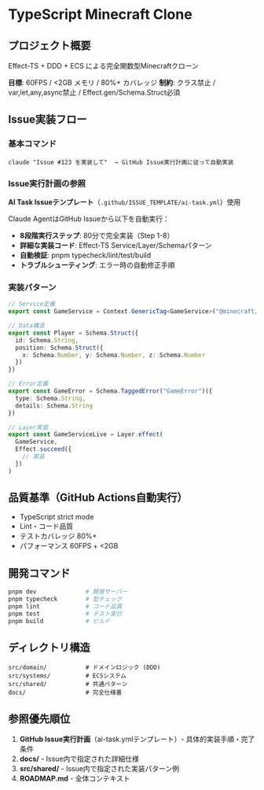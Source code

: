 # TypeScript Minecraft Clone

## プロジェクト概要
Effect-TS + DDD + ECS による完全関数型Minecraftクローン

**目標**: 60FPS / <2GB メモリ / 80%+ カバレッジ
**制約**: クラス禁止 / var,let,any,async禁止 / Effect.gen/Schema.Struct必須

## Issue実装フロー

### 基本コマンド
```
claude "Issue #123 を実装して"  → GitHub Issue実行計画に従って自動実装
```

### Issue実行計画の参照
**AI Task Issueテンプレート**（`.github/ISSUE_TEMPLATE/ai-task.yml`）使用

Claude AgentはGitHub Issueから以下を自動実行：
- **8段階実行ステップ**: 80分で完全実装（Step 1-8）
- **詳細な実装コード**: Effect-TS Service/Layer/Schemaパターン
- **自動検証**: pnpm typecheck/lint/test/build
- **トラブルシューティング**: エラー時の自動修正手順

### 実装パターン
```typescript
// Service定義
export const GameService = Context.GenericTag<GameService>("@minecraft/GameService")

// Data構造
export const Player = Schema.Struct({
  id: Schema.String,
  position: Schema.Struct({
    x: Schema.Number, y: Schema.Number, z: Schema.Number
  })
})

// Error定義
export const GameError = Schema.TaggedError("GameError")({
  type: Schema.String,
  details: Schema.String
})

// Layer実装
export const GameServiceLive = Layer.effect(
  GameService,
  Effect.succeed({
    // 実装
  })
)
```

## 品質基準（GitHub Actions自動実行）
- TypeScript strict mode
- Lint・コード品質
- テストカバレッジ 80%+
- パフォーマンス 60FPS + <2GB

## 開発コマンド
```bash
pnpm dev              # 開発サーバー
pnpm typecheck        # 型チェック
pnpm lint             # コード品質
pnpm test             # テスト実行
pnpm build            # ビルド
```

## ディレクトリ構造
```
src/domain/           # ドメインロジック (DDD)
src/systems/          # ECSシステム
src/shared/           # 共通パターン
docs/                 # 完全仕様書
```

## 参照優先順位
1. **GitHub Issue実行計画**（ai-task.ymlテンプレート）- 具体的実装手順・完了条件
2. **docs/** - Issue内で指定された詳細仕様
3. **src/shared/** - Issue内で指定された実装パターン例
4. **ROADMAP.md** - 全体コンテキスト
